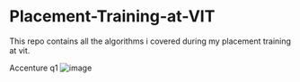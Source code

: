 # Placement-Training-at-VIT
This repo contains all the algorithms i covered during my placement training at vit.


Accenture
q1 
![image](https://github.com/magickoo/VIT-Placement-Training/assets/114466835/b2813167-2def-459d-b529-47a6dd29ea66)



